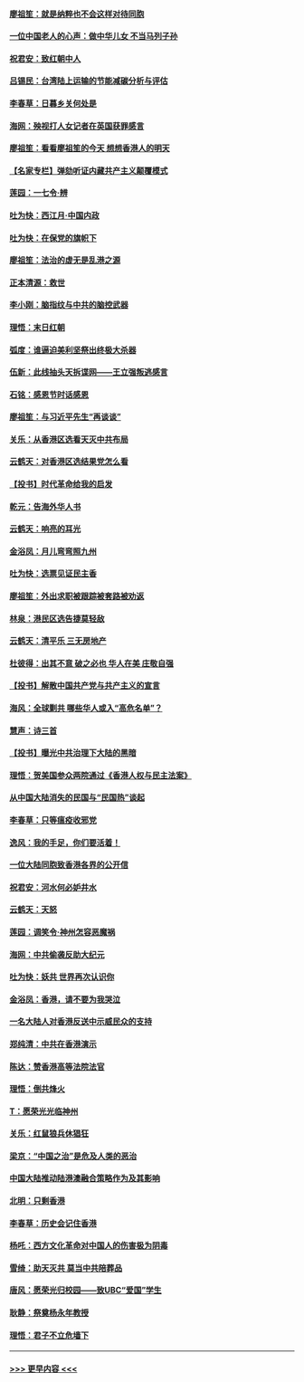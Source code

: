 #### [廖祖笙：就是纳粹也不会这样对待同胞](../pages/nsc993/n11697658.md?t=12032311) 
#### [一位中国老人的心声：做中华儿女 不当马列子孙](../pages/nsc993/n11697525.md?t=12032311) 
#### [祝君安：致红朝中人](../pages/nsc993/n11697518.md?t=12032311) 
#### [吕锡民：台湾陆上运输的节能减碳分析与评估](../pages/nsc993/n11694983.md?t=12032311) 
#### [李春草：日暮乡关何处是](../pages/nsc993/n11694805.md?t=12032311) 
#### [海网：殃视打人女记者在英国获罪感言](../pages/nsc993/n11693832.md?t=12032311) 
#### [廖祖笙：看看廖祖笙的今天 想想香港人的明天](../pages/nsc993/n11693707.md?t=12032311) 
#### [【名家专栏】弹劾听证内藏共产主义颠覆模式](../pages/nsc993/n11693563.md?t=12032311) 
#### [莲园：一七令‧辨](../pages/nsc993/n11692558.md?t=12032311) 
#### [吐为快：西江月·中国内政](../pages/nsc993/n11692071.md?t=12032311) 
#### [吐为快：在保党的旗帜下](../pages/nsc993/n11691188.md?t=12032311) 
#### [廖祖笙：法治的虚无是乱港之源](../pages/nsc993/n11690605.md?t=12032311) 
#### [正本清源：救世](../pages/nsc993/n11689134.md?t=12032311) 
#### [李小刚：脑指纹与中共的脑控武器](../pages/nsc993/n11688900.md?t=12032311) 
#### [理悟：末日红朝](../pages/nsc993/n11688829.md?t=12032311) 
#### [弧度：谁逼迫美利坚祭出终极大杀器](../pages/nsc993/n11688735.md?t=12032311) 
#### [伍新：此线抽头天拆谍网——王立强叛逃感言](../pages/nsc993/n11687981.md?t=12032311) 
#### [石铭：感恩节时话感恩](../pages/nsc993/n11687568.md?t=12032311) 
#### [廖祖笙：与习近平先生“再谈谈”](../pages/nsc993/n11687005.md?t=12032311) 
#### [关乐：从香港区选看天灭中共布局](../pages/nsc993/n11686647.md?t=12032311) 
#### [云鹤天：对香港区选结果党怎么看](../pages/nsc993/n11686216.md?t=12032311) 
#### [【投书】时代革命给我的启发](../pages/nsc993/n11684287.md?t=12032311) 
#### [乾元：告海外华人书](../pages/nsc993/n11684044.md?t=12032311) 
#### [云鹤天：响亮的耳光](../pages/nsc993/n11684254.md?t=12032311) 
#### [金浴凤：月儿弯弯照九州](../pages/nsc993/n11684231.md?t=12032311) 
#### [吐为快：选票见证民主香](../pages/nsc993/n11684206.md?t=12032311) 
#### [廖祖笙：外出求职被跟踪被套路被劝返](../pages/nsc993/n11683874.md?t=12032311) 
#### [林泉：港民区选告捷莫轻敌](../pages/nsc993/n11683930.md?t=12032311) 
#### [云鹤天：清平乐 三无房地产](../pages/nsc993/n11681521.md?t=12032311) 
#### [杜彼得：出其不意 破之必也 华人在美 庄敬自强](../pages/nsc993/n11679554.md?t=12032311) 
#### [【投书】解散中国共产党与共产主义的宣言](../pages/nsc993/n11679177.md?t=12032311) 
#### [海风：全球剿共 哪些华人或入“高危名单”？](../pages/nsc993/n11678617.md?t=12032311) 
#### [慧声：诗三首](../pages/nsc993/n11678848.md?t=12032311) 
#### [【投书】曝光中共治理下大陆的黑暗](../pages/nsc993/n11678674.md?t=12032311) 
#### [理悟：贺美国参众两院通过《香港人权与民主法案》](../pages/nsc993/n11678104.md?t=12032311) 
#### [从中国大陆消失的民国与“民国热”谈起](../pages/nsc993/n11678075.md?t=12032311) 
#### [李春草：只等瘟疫收邪党](../pages/nsc993/n11677308.md?t=12032311) 
#### [逸风：我的手足，你们要活着！](../pages/nsc993/n11676352.md?t=12032311) 
#### [一位大陆同胞致香港各界的公开信](../pages/nsc993/n11675761.md?t=12032311) 
#### [祝君安：河水何必妒井水](../pages/nsc993/n11675746.md?t=12032311) 
#### [云鹤天：天怒](../pages/nsc993/n11675718.md?t=12032311) 
#### [莲园：调笑令‧神州怎容恶魔祸](../pages/nsc993/n11675648.md?t=12032311) 
#### [海网：中共偷袭反助大纪元](../pages/nsc993/n11673515.md?t=12032311) 
#### [吐为快：妖共 世界再次认识你](../pages/nsc993/n11673506.md?t=12032311) 
#### [金浴凤：香港，请不要为我哭泣](../pages/nsc993/n11673248.md?t=12032311) 
#### [一名大陆人对香港反送中示威民众的支持](../pages/nsc993/n11672615.md?t=12032311) 
#### [郑纯清：中共在香港演示](../pages/nsc993/n11670539.md?t=12032311) 
#### [陈达：赞香港高等法院法官](../pages/nsc993/n11669542.md?t=12032311) 
#### [理悟：倒共烽火](../pages/nsc993/n11668844.md?t=12032311) 
#### [T：愿荣光光临神州](../pages/nsc993/n11668421.md?t=12032311) 
#### [关乐：红鼠狼兵休猖狂](../pages/nsc993/n11668378.md?t=12032311) 
#### [梁京：“中国之治”是危及人类的恶治](../pages/nsc993/n11668328.md?t=12032311) 
#### [中国大陆推动陆港澳融合策略作为及其影响](../pages/nsc993/n11668157.md?t=12032311) 
#### [北明：只剩香港](../pages/nsc993/n11668002.md?t=12032311) 
#### [李春草：历史会记住香港](../pages/nsc993/n11667927.md?t=12032311) 
#### [杨吒：西方文化革命对中国人的伤害极为阴毒](../pages/nsc993/n11664521.md?t=12032311) 
#### [雪绮：助天灭共 莫当中共陪葬品](../pages/nsc993/n11662650.md?t=12032311) 
#### [唐风：愿荣光归校园——致UBC“爱国”学生](../pages/nsc993/n11662194.md?t=12032311) 
#### [耿静：祭奠杨永年教授](../pages/nsc993/n11662514.md?t=12032311) 
#### [理悟：君子不立危墙下](../pages/nsc993/n11662172.md?t=12032311) 

----
#### [ >>> 更早内容 <<< ](../indexes/nsc993-earlier.md)
